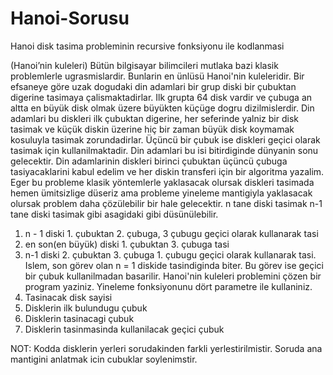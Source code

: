 # Hanoi-Sorusu
Hanoi disk tasima probleminin recursive fonksiyonu ile kodlanmasi


(Hanoi’nin kuleleri) Bütün bilgisayar bilimcileri mutlaka bazi klasik problemlerle ugrasmislardir. 
Bunlarin en ünlüsü Hanoi'nin kuleleridir. Bir efsaneye göre uzak dogudaki 
din adamlari bir grup diski bir çubuktan digerine tasimaya çalismaktadirlar.
Ilk grupta 64 disk vardir ve çubuga an altta en büyük disk olmak üzere büyükten küçüge dogru dizilmislerdir. 
Din adamlari bu diskleri ilk çubuktan digerine, her seferinde yalniz bir disk tasimak ve küçük 
diskin üzerine hiç bir zaman büyük disk koymamak kosuluyla tasimak zorundadirlar. 
Üçüncü bir çubuk ise diskleri geçici olarak tasimak için kullanilmaktadir. Din adamlari bu isi 
bitirdiginde dünyanin sonu gelecektir. 
Din adamlarinin diskleri birinci çubuktan üçüncü çubuga tasiyacaklarini kabul edelim ve her 
diskin transferi için bir algoritma yazalim. 
Eger bu probleme klasik yöntemlerle yaklasacak olursak diskleri tasimada hemen ümitsizlige 
düseriz ama probleme yineleme mantigiyla yaklasacak olursak problem daha çözülebilir bir 
hale gelecektir.
 n tane diski tasimak n-1 tane diski tasimak gibi asagidaki gibi düsünülebilir.
1. n - 1 diski 1. çubuktan 2. çubuga, 3 çubugu geçici olarak kullanarak tasi
2. en son(en büyük) diski 1. çubuktan 3. çubuga tasi
3. n-1 diski 2. çubuktan 3. çubuga 1. çubugu geçici olarak kullanarak tasi.
Islem, son görev olan n = 1 diskide tasindiginda biter. Bu görev ise geçici bir çubuk kullanilmadan basarilir.
Hanoi'nin kuleleri problemini çözen bir program yaziniz. Yineleme fonksiyonunu dört 
parametre ile kullaniniz.
1. Tasinacak disk sayisi
2. Disklerin ilk bulundugu çubuk
3. Disklerin tasinacagi çubuk
4. Disklerin tasinmasinda kullanilacak geçici çubuk



NOT: Kodda disklerin yerleri sorudakinden farkli yerlestirilmistir. Soruda ana mantigini anlatmak icin cubuklar soylenimstir.
